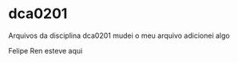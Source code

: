 # dca0201
Arquivos da disciplina dca0201
mudei o meu arquivo
adicionei algo

Felipe Ren esteve aqui

